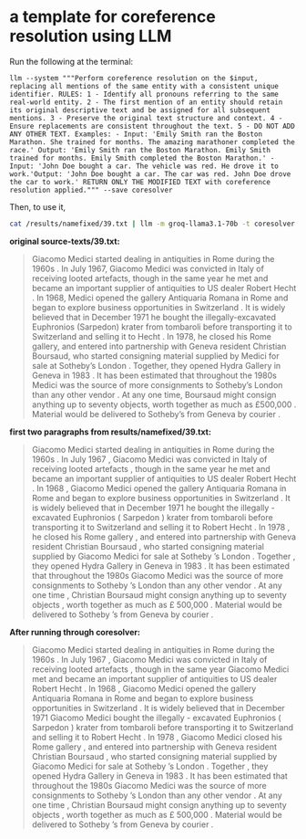 # a template for coreference resolution using LLM

Run the following at the terminal:

```
llm --system """Perform coreference resolution on the $input, replacing all mentions of the same entity with a consistent unique identifier. RULES: 1 - Identify all pronouns referring to the same real-world entity. 2 - The first mention of an entity should retain its original descriptive text and be assigned for all subsequent mentions. 3 - Preserve the original text structure and context. 4 - Ensure replacements are consistent throughout the text. 5 - DO NOT ADD ANY OTHER TEXT. Examples: - Input: 'Emily Smith ran the Boston Marathon. She trained for months. The amazing marathoner completed the race.' Output: 'Emily Smith ran the Boston Marathon. Emily Smith trained for months. Emily Smith completed the Boston Marathon.' - Input: 'John Doe bought a car. The vehicle was red. He drove it to work.'Output: 'John Doe bought a car. The car was red. John Doe drove the car to work.' RETURN ONLY THE MODIFIED TEXT with coreference resolution applied.""" --save coresolver
```

Then, to use it,

```bash
cat /results/namefixed/39.txt | llm -m groq-llama3.1-70b -t coresolver
```

**original source-texts/39.txt:**

> Giacomo Medici started dealing in antiquities in Rome during the 1960s . In July 1967, Giacomo Medici was convicted in Italy of receiving looted artefacts, though in the same year he met and became an important supplier of antiquities to US dealer Robert Hecht . In 1968, Medici opened the gallery Antiquaria Romana in Rome and began to explore business opportunities in Switzerland . It is widely believed that in December 1971 he bought the illegally-excavated Euphronios (Sarpedon) krater from tombaroli before transporting it to Switzerland and selling it to Hecht .
> In 1978, he closed his Rome gallery, and entered into partnership with Geneva resident Christian Boursaud, who started consigning material supplied by Medici for sale at Sotheby’s London . Together, they opened Hydra Gallery in Geneva in 1983 . It has been estimated that throughout the 1980s Medici was the source of more consignments to Sotheby’s London than any other vendor . At any one time, Boursaud might consign anything up to seventy objects, worth together as much as £500,000 . Material would be delivered to Sotheby’s from Geneva by courier .

**first two paragraphs from results/namefixed/39.txt:**

> Giacomo Medici started dealing in antiquities in Rome during the 1960s . In July 1967 , Giacomo Medici was convicted in Italy of receiving looted artefacts , though in the same year he met and became an important supplier of antiquities to US dealer Robert Hecht . In 1968 , Giacomo Medici opened the gallery Antiquaria Romana in Rome and began to explore business opportunities in Switzerland . It is widely believed that in December 1971 he bought the illegally - excavated Euphronios ( Sarpedon ) krater from tombaroli before transporting it to Switzerland and selling it to Robert Hecht . 
> In 1978 , he closed his Rome gallery , and entered into partnership with Geneva resident Christian Boursaud , who started consigning material supplied by Giacomo Medici for sale at Sotheby ’s London . Together , they opened Hydra Gallery in Geneva in 1983 . It has been estimated that throughout the 1980s Giacomo Medici was the source of more consignments to Sotheby ’s London than any other vendor . At any one time , Christian Boursaud might consign anything up to seventy objects , worth together as much as £ 500,000 . Material would be delivered to Sotheby ’s from Geneva by courier .

**After running through coresolver:**

> Giacomo Medici started dealing in antiquities in Rome during the 1960s . In July 1967 , Giacomo Medici was convicted in Italy of receiving looted artefacts , though in the same year Giacomo Medici met and became an important supplier of antiquities to US dealer Robert Hecht . In 1968 , Giacomo Medici opened the gallery Antiquaria Romana in Rome and began to explore business opportunities in Switzerland . It is widely believed that in December 1971 Giacomo Medici bought the illegally - excavated Euphronios ( Sarpedon ) krater from tombaroli before transporting it to Switzerland and selling it to Robert Hecht . 
> In 1978 , Giacomo Medici closed his Rome gallery , and entered into partnership with Geneva resident Christian Boursaud , who started consigning material supplied by Giacomo Medici for sale at Sotheby ’s London . Together , they opened Hydra Gallery in Geneva in 1983 . It has been estimated that throughout the 1980s Giacomo Medici was the source of more consignments to Sotheby ’s London than any other vendor . At any one time , Christian Boursaud might consign anything up to seventy objects , worth together as much as £ 500,000 . Material would be delivered to Sotheby ’s from Geneva by courier .
>
> 
